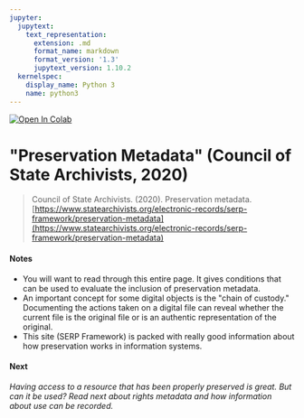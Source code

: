 ```yaml
---
jupyter:
  jupytext:
    text_representation:
      extension: .md
      format_name: markdown
      format_version: '1.3'
      jupytext_version: 1.10.2
  kernelspec:
    display_name: Python 3
    name: python3
---
```


<!-- #region id="view-in-github" colab_type="text" -->
<a href="https://colab.research.google.com/github/e3la/Organizing-Information-in-Information-Agencies/blob/master/mod7_i.ipynb" target="_parent"><img src="https://colab.research.google.com/assets/colab-badge.svg" alt="Open In Colab"/></a>
<!-- #endregion -->

<!-- #region id="B-Jm4bYCcyOH" -->
"Preservation Metadata" (Council of State Archivists, 2020)
===========================================================

> Council of State Archivists. (2020). Preservation metadata. [https://www.statearchivists.org/electronic-records/serp-framework/preservation-metadata](https://www.statearchivists.org/electronic-records/serp-framework/preservation-metadata)

#### Notes

*   You will want to read through this entire page. It gives conditions that can be used to evaluate the inclusion of preservation metadata. 
*   An important concept for some digital objects is the "chain of custody." Documenting the actions taken on a digital file can reveal whether the current file is the original file or is an authentic representation of the original.  
*   This site (SERP Framework) is packed with really good information about how preservation works in information systems. 

#### **Next**

_Having access to a resource that has been properly preserved is great. But can it be used? Read next about rights metadata and how information about use can be recorded._
<!-- #endregion -->
